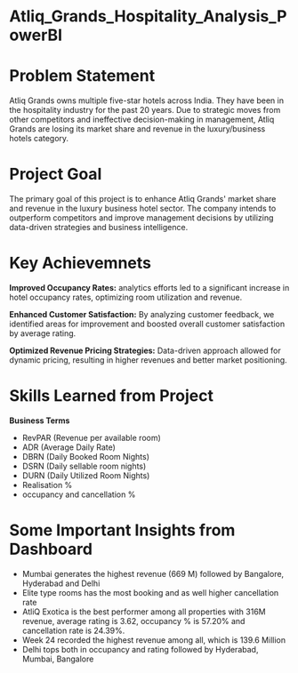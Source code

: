 # Atliq_Grands_Hospitality_Analysis_PowerBI



# Problem Statement

Atliq Grands owns multiple five-star hotels across India. They have been in the hospitality industry for the past 20 years. Due to strategic moves from other competitors and ineffective decision-making in management, Atliq Grands are losing its market share and revenue in the luxury/business hotels category.

# Project Goal

The primary goal of this project is to enhance Atliq Grands' market share and revenue in the luxury business hotel sector. The company intends to outperform competitors and improve management decisions by utilizing data-driven strategies and business intelligence.

# Key Achievemnets

**Improved Occupancy Rates:** analytics efforts led to a significant increase in hotel occupancy rates, optimizing room utilization and revenue.

**Enhanced Customer Satisfaction:** By analyzing customer feedback, we identified areas for improvement and boosted overall customer satisfaction by average rating.

**Optimized Revenue Pricing Strategies:** Data-driven approach allowed for dynamic pricing, resulting in higher revenues and better market positioning.

# Skills Learned from Project

**Business Terms**

- RevPAR (Revenue per available room)
- ADR (Average Daily Rate)
- DBRN (Daily Booked Room Nights)
- DSRN (Daily sellable room nights)
- DURN (Daily Utilized Room Nights)
- Realisation %
- occupancy and cancellation %

# Some Important Insights from Dashboard

- Mumbai generates the highest revenue (669 M) followed by Bangalore, Hyderabad and Delhi
- Elite type rooms has the most booking and as well higher cancellation rate
- AtliQ Exotica is the best performer among all properties with 316M revenue, average rating is 3.62, occupancy % is 57.20% and cancellation rate is 24.39%.
- Week 24 recorded the highest revenue among all, which is 139.6 Million
- Delhi tops both in occupancy and rating followed by Hyderabad, Mumbai, Bangalore







